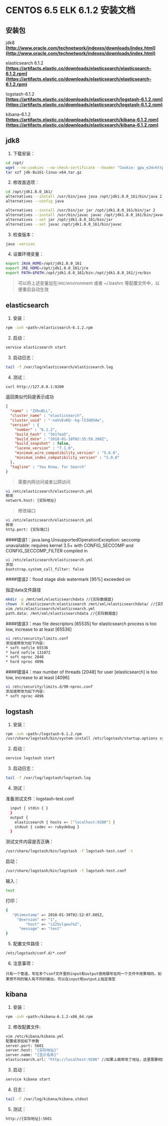 CENTOS 6.5 ELK 6.1.2 安装文档
===

安装包
---


jdk8
**[http://www.oracle.com/technetwork/indexes/downloads/index.html](http://www.oracle.com/technetwork/indexes/downloads/index.html)**

elasticsearch 6.1.2
**[https://artifacts.elastic.co/downloads/elasticsearch/elasticsearch-6.1.2.rpm](https://artifacts.elastic.co/downloads/elasticsearch/elasticsearch-6.1.2.rpm)**

logstash-6.1.2
**[https://artifacts.elastic.co/downloads/elasticsearch/logstash-6.1.2.rpm](https://artifacts.elastic.co/downloads/elasticsearch/logstash-6.1.2.rpm)**

kibana-6.1.2
**[https://artifacts.elastic.co/downloads/elasticsearch/kibana-6.1.2.rpm](https://artifacts.elastic.co/downloads/elasticsearch/kibana-6.1.2.rpm)**
        
jdk8
---

1. 下载安装：
```bash
cd /opt/
wget --no-cookies --no-check-certificate --header "Cookie: gpw_e24=http%3A%2F%2Fwww.oracle.com%2F; oraclelicense=accept-securebackup-cookie" "http://download.oracle.com/otn-pub/java/jdk/8u161-b12/2f38c3b165be4555a1fa6e98c45e0808/jdk-8u161-linux-x64.tar.gz"
tar xzf jdk-8u161-linux-x64.tar.gz
```

2. 修改首选项：
```bash
cd /opt/jdk1.8.0_161/
alternatives --install /usr/bin/java java /opt/jdk1.8.0_161/bin/java 2
alternatives --config java

alternatives --install /usr/bin/jar jar /opt/jdk1.8.0_161/bin/jar 2
alternatives --install /usr/bin/javac javac /opt/jdk1.8.0_161/bin/javac 2
alternatives --set jar /opt/jdk1.8.0_161/bin/jar
alternatives --set javac /opt/jdk1.8.0_161/bin/javac
```
    
3. 检查版本：
```bash
java -version
```

4. 设置环境变量：
```bash
export JAVA_HOME=/opt/jdk1.8.0_161
export JRE_HOME=/opt/jdk1.8.0_161/jre
export PATH=$PATH:/opt/jdk1.8.0_161/bin:/opt/jdk1.8.0_161/jre/bin
``` 
> 可以将上述变量加在/etc/environment 或者 ~/.bashrc 等配置文件中，以便重启自动生效

## elasticsearch 

1. 安装：
```bash
rpm -ivh <path>/elasticsearch-6.1.2.rpm
```

2. 启动：
```bash
service elasticsearch start 
```

3. 启动日志：
```bash
tail -f /var/log/elasticsearch/elasticsearch.log
```

4. 测试：
```bash
curl http://127.0.0.1:9200
```
返回类似代码是表示成功
```json
{
  "name" : "ZXbuBLL",
  "cluster_name" : "elasticsearch",
  "cluster_uuid" : "-naVvEvKQ--kg-l53U0SAw",
  "version" : {
    "number" : "6.1.2",
    "build_hash" : "5b1fea5",
    "build_date" : "2018-01-10T02:35:59.208Z",
    "build_snapshot" : false,
    "lucene_version" : "7.1.0",
    "minimum_wire_compatibility_version" : "5.6.0",
    "minimum_index_compatibility_version" : "5.0.0"
  },
  "tagline" : "You Know, for Search"
}
```

> 需要内网访问或者公网访问
```bash
vi /etc/elasticsearch/elasticsearch.yml
修改
network.host: {实际地址}
```
        
> 修改端口
```bash
vi /etc/elasticsearch/elasticsearch.yml
修改
http.port: {实际端口}
```      

####错误1：java.lang.UnsupportedOperationException: seccomp unavailable: requires kernel 3.5+ with CONFIG_SECCOMP and CONFIG_SECCOMP_FILTER compiled in
```bash
vi /etc/elasticsearch/elasticsearch.yml
添加
bootstrap.system_call_filter: false
```

####错误2：flood stage disk watermark [95%] exceeded on

指定data文件路径
```bash
mkdir -p /mnt/xml/elasticsearchdata //{实际数据盘}
chown -R elasticsearch:elasticsearch /mnt/xml/elasticsearchdata/ //{实际数据盘}
vim /etc/elasticsearch/elasticsearch.yml
path.data: /mnt/xml/elasticsearchdata //{实际数据盘}
```

####错误3：max file descriptors [65535] for elasticsearch process is too low, increase to at least [65536]
```bash
vi /etc/security/limits.conf 
添加或修改为如下内容:
* soft nofile 65536
* hard nofile 131072
* soft nproc 2048
* hard nproc 4096
```

####错误4：max number of threads [2048] for user [elasticsearch] is too low, increase to at least [4096]
```bash
vi /etc/security/limits.d/90-nproc.conf
添加或修改为如下内容:
* soft nproc 4096
```   

## logstash 

1. 安装：
```bash
rpm -ivh <path>/logstash-6.1.2.rpm    
/usr/share/logstash/bin/system-install /etc/logstash/startup.options sysv
```

2. 启动：
```bash
service logstash start 
```

3. 启动日志：
```bash
tail -f /var/log/logstash/logstash.log
```

4. 测试：
  
  准备测试文件：logstash-test.conf 
```bash
  input { stdin { } 
  }
  output {
    elasticsearch { hosts => ["localhost:9200"] }
    stdout { codec => rubydebug }
  }
```
  测试文件内容是否正确：
  ```bash
  /usr/share/logstash/bin/logstash -f logstash-test.conf -t
  ```
  
  启动：
  ```bash
  /usr/share/logstash/bin/logstash -f logstash-test.conf 
  ```
   输入：
   ```bash
   test 
   ```
   打印：
```bash
{
   "@timestamp" => 2018-01-30T02:52:07.605Z,
     "@version" => "1",
         "host" => "iZ25vlqew7eZ",
      "message" => "test"
}
```

5. 配置文件路径：
```bash
/etc/logstash/conf.d/*.conf
``` 
    
6. 注意事项：
```text
只有一个管道，写在多个conf文件里的input和output使用跟写在同一个文件中效果相同，如果想不同的输入有不同的输出，可以在input和output上指定类型
```

## kibana 

1. 安装：
```bash
rpm -ivh <path>/kibana-6.1.2-x86_64.rpm   
```     

2. 修改配置文件:
```bash
vim /etc/kibana/kibana.yml
配置或添加如下参数
server.port: 5601
server.host: "{实际地址}"
server.name: "{显示名称}"
elasticsearch.url: "http://localhost:9200" //如果上面修改了地址，这里需要相应改动
```

3. 启动：
```bash
service kibana start
```

4. 日志：
```bash
tail -f /var/log/kibana/kibana.stdout
``` 

5. 测试：
```bash
http://{实际地址}:5601    
``` 
    